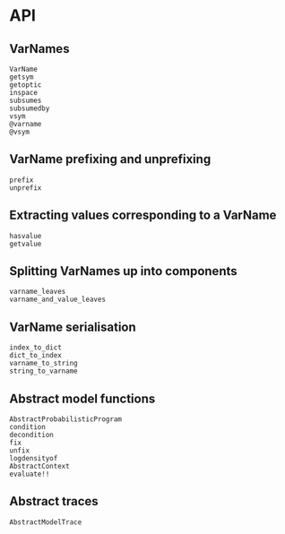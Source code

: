 # API

## VarNames

```@docs
VarName
getsym
getoptic
inspace
subsumes
subsumedby
vsym
@varname
@vsym
```

## VarName prefixing and unprefixing

```@docs
prefix
unprefix
```

## Extracting values corresponding to a VarName

```@docs
hasvalue
getvalue
```

## Splitting VarNames up into components

```@docs
varname_leaves
varname_and_value_leaves
```

## VarName serialisation

```@docs
index_to_dict
dict_to_index
varname_to_string
string_to_varname
```

## Abstract model functions

```@docs
AbstractProbabilisticProgram
condition
decondition
fix
unfix
logdensityof
AbstractContext
evaluate!!
```

## Abstract traces

```@docs
AbstractModelTrace
```
